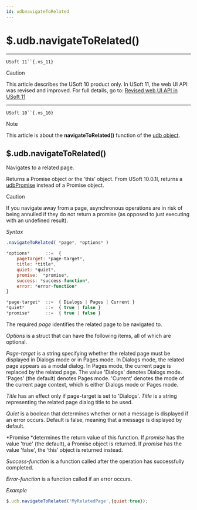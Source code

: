 ```yaml
---
id: udbnavigateToRelated
---
```


# $.udb.navigateToRelated()



----

`USoft 11``{.vs_11}`

> [!CAUTION]
> This article describes the USoft 10 product only.
> In USoft 11, the web UI API was revised and improved. For full details, go to:
> [Revised web UI API in USoft 11](/docs/Web%20and%20app%20UIs/UDB%20udb/Revised%20web%20UI%20API%20in%20USoft%2011.md)

----

`USoft 10``{.vs_10}`

> [!NOTE]
> This article is about the **navigateToRelated()** function of the [udb object](/docs/Web%20and%20app%20UIs/UDB%20udb).

## **$.udb.navigateToRelated()**

Navigates to a related page.

Returns a Promise object or the 'this' object. From USoft 10.0.1I, returns a [udbPromise](/docs/Web%20and%20app%20UIs/JavaScript/Promises%20for%20asynchronous%20Javascript.md) instead of a Promise object.

> [!CAUTION]
> If you navigate away from a page, asynchronous operations are in risk of being annulled if they do not return a promise (as opposed to just executing with an undefined result).

*Syntax*

```js
.navigateToRelated( *page*, *options* )

*options*      ::=  {
    pageTarget: *page-target*,
    title: *title*,
    quiet: *quiet*,
    promise:  *promise*,
    success: *success-function*,
    error: *error-function*
}

*page-target*  ::=  { Dialogs | Pages | Current }
*quiet*        ::=  { true | false }
*promise*      ::=  { true | false }
```

The required *page* identifies the related page to be navigated to.

*Options* is a struct that can have the following items, all of which are optional.

*Page-target* is a string specifying whether the related page must be displayed in Dialogs mode or in Pages mode. In Dialogs mode, the related page appears as a modal dialog. In Pages mode, the current page is replaced by the related page. The value 'Dialogs' denotes Dialogs mode. 'Pages' (the default) denotes Pages mode. 'Current' denotes the mode of the current page context, which is either Dialogs mode or Pages mode. 

*Title* has an effect only if page-target is set to 'Dialogs'. *Title* is a string representing the related page dialog title to be used.

*Quiet* is a boolean that determines whether or not a message is displayed if an error occurs. Default is false, meaning that a message is displayed by default.

*Promise *determines the return value of this function. If *promise* has the value 'true' (the default), a Promise object is returned. If *promise* has the value 'false', the ‘this’ object is returned instead.

*Success-function* is a function called after the operation has successfully completed.

*Error-function* is a function called if an error occurs.

*Example*

```js
$.udb.navigateToRelated('MyRelatedPage',{quiet:true});
```

 